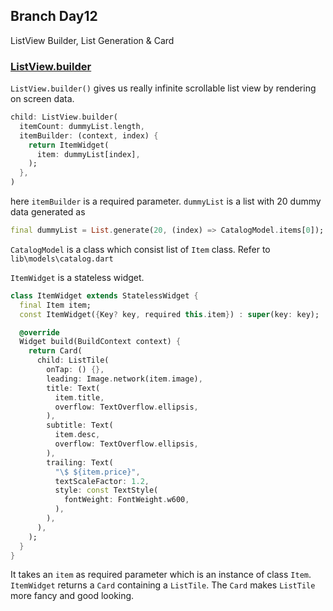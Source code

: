 ## Branch Day12

ListView Builder, List Generation & Card

### [ListView.builder]("https://api.flutter.dev/flutter/widgets/ListView-class.html")

`ListView.builder()` gives us really infinite scrollable list view by rendering on screen data. 

```dart
child: ListView.builder(
  itemCount: dummyList.length,
  itemBuilder: (context, index) {
    return ItemWidget(
      item: dummyList[index],
    );
  },
)
```
here `itemBuilder` is a required parameter. `dummyList` is a list with 20 dummy data generated as
```dart
final dummyList = List.generate(20, (index) => CatalogModel.items[0]);
```
`CatalogModel` is a class which consist list of `Item` class. Refer to `lib\models\catalog.dart`

`ItemWidget` is a stateless widget. 

```dart
class ItemWidget extends StatelessWidget {
  final Item item;
  const ItemWidget({Key? key, required this.item}) : super(key: key);

  @override
  Widget build(BuildContext context) {
    return Card(
      child: ListTile(
        onTap: () {},
        leading: Image.network(item.image),
        title: Text(
          item.title,
          overflow: TextOverflow.ellipsis,
        ),
        subtitle: Text(
          item.desc,
          overflow: TextOverflow.ellipsis,
        ),
        trailing: Text(
          "\$ ${item.price}",
          textScaleFactor: 1.2,
          style: const TextStyle(
            fontWeight: FontWeight.w600,
          ),
        ),
      ),
    );
  }
}
```
It takes an `item` as required parameter which is an instance of class `Item`. `ItemWidget` returns a `Card` containing a `ListTile`. The `Card` makes `ListTile` more fancy and good looking.